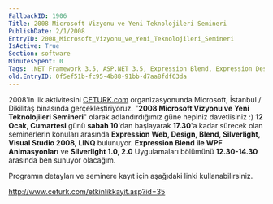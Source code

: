 ```yaml
---
FallbackID: 1906
Title: 2008 Microsoft Vizyonu ve Yeni Teknolojileri Semineri
PublishDate: 2/1/2008
EntryID: 2008_Microsoft_Vizyonu_ve_Yeni_Teknolojileri_Semineri
IsActive: True
Section: software
MinutesSpent: 0
Tags: .NET Framework 3.5, ASP.NET 3.5, Expression Blend, Expression Design, Expression Encoder, Expression Web, LINQ, Seminer, Silverlight, Visual Studio 2008, WPF, ASP.NET
old.EntryID: 0f5ef51b-fc95-4b88-91bb-d7aa8fdf63da
---
```

2008'in ilk aktivitesini
[CETURK.com](http://www.ceturk.com/etkinlikkayit.asp?id=35)
organizasyonunda Microsoft, İstanbul / Dikilitaş binasında
gerçekleştiriyoruz. "**2008 Microsoft Vizyonu ve Yeni Teknolojileri
Semineri**" olarak adlandırdığımız güne hepiniz davetlisiniz :) **12
Ocak, Cumartesi** günü **sabah 10**'dan başlayarak **17.30**'a kadar
sürecek olan seminerlerin konuları arasında **Expression Web, Design,
Blend, Silverlight, Visual Studio 2008, LINQ** bulunuyor. **Expression
Blend ile WPF Animasyonları** ve **Silverlight 1.0, 2.0** Uygulamaları
bölümünü **12.30-14.30** arasında ben sunuyor olacağım.

Programın detayları ve seminere kayıt için aşağıdaki linki
kullanabilirsiniz.

<http://www.ceturk.com/etkinlikkayit.asp?id=35>


